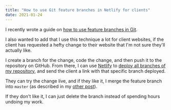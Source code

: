 ```yaml
---
title: "How to use Git feature branches in Netlify for clients"
date: 2021-01-24
---
```

I recently wrote a guide on [how to use feature branches in Git](/posts/feature-branches).

I also wanted to add that I use this technique a lot for client websites, if the client has requested a hefty change to their website that I'm not sure they'll actually like.

I create a branch for the change, code the change, and then push it to the repository on GitHub. From there, I can use [Netlify](https://netlify.com) to [deploy all branches of my repository](https://docs.netlify.com/site-deploys/overview/#branch-deploy-controls), and send the client a link with that specific branch deployed.

They can try the change live, and if they like it, I merge the feature branch into `master` (as described in my [other post](/posts/feature-branches)).

If they don't like it, I can just delete the branch instead of spending hours undoing my work.
